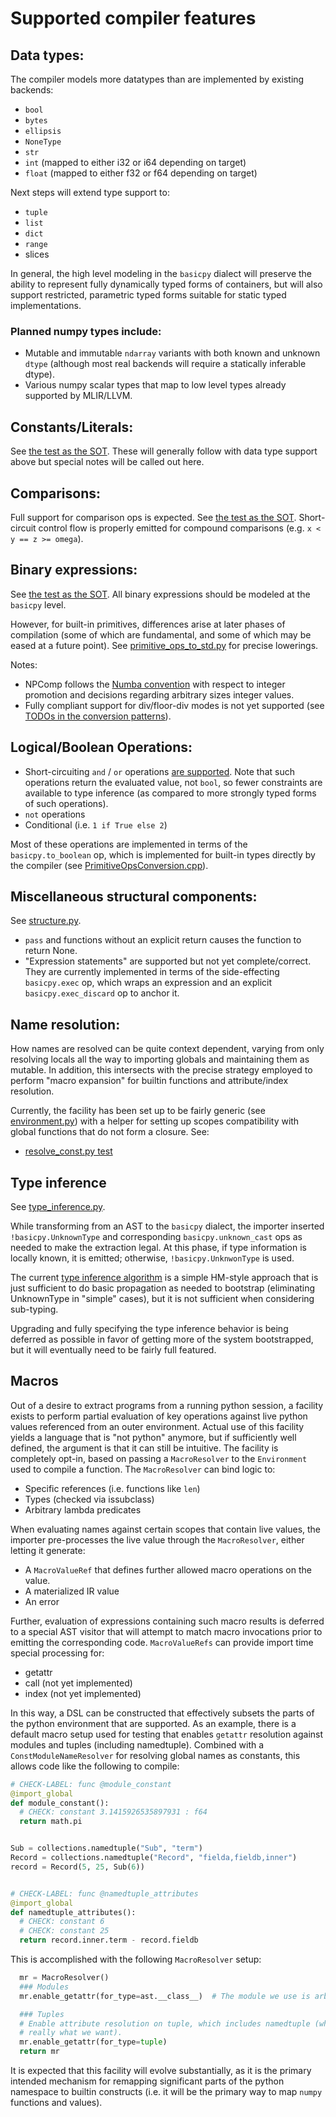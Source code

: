 # Supported compiler features

## Data types:

The compiler models more datatypes than are implemented by existing backends:

* `bool`
* `bytes`
* `ellipsis`
* `NoneType`
* `str`
* `int` (mapped to either i32 or i64 depending on target)
* `float` (mapped to either f32 or f64 depending on target)

Next steps will extend type support to:

* `tuple`
* `list`
* `dict`
* `range`
* slices

In general, the high level modeling in the `basicpy` dialect will preserve the ability to represent fully dynamically typed forms of containers, but will also support restricted, parametric typed forms suitable for static typed implementations.

### Planned numpy types include:

* Mutable and immutable `ndarray` variants with both known and unknown `dtype` (although most real backends will require a statically inferable dtype).
* Various numpy scalar types that map to low level types already supported by MLIR/LLVM.

## Constants/Literals:

See [the test as the SOT](../pytest/Compiler/constants.py). These will generally follow with data type support above but special notes will be called out here.

## Comparisons:

Full support for comparison ops is expected. See [the test as the SOT](../pytest/Compiler/comparisons.py). Short-circuit control flow is properly emitted for compound comparisons (e.g. `x < y == z >= omega`).

## Binary expressions:

See [the test as the SOT](../pytest/Compiler/binary_expressions.py). All binary expressions should be modeled at the `basicpy` level.

However, for built-in primitives, differences arise at later phases of compilation (some of which are fundamental, and some of which may be eased at a future point). See [primitive_ops_to_std.py](../pytest/Compiler/primitive_ops_to_std.py) for precise lowerings.

Notes:

* NPComp follows the [Numba convention](https://numba.pydata.org/numba-doc/dev/proposals/integer-typing.html) with respect to integer promotion and decisions regarding arbitrary sizes integer values.
* Fully compliant support for div/floor-div modes is not yet supported (see [TODOs in the conversion patterns](../lib/Conversion/BasicpyToStd/PrimitiveOpsConversion.cpp)).

## Logical/Boolean Operations:

* Short-circuiting `and` / `or` operations [are supported](../pytest/Compiler/booleans.py). Note that such operations return the evaluated value, not `bool`, so fewer constraints are available to type inference (as compared to more strongly typed forms of such operations).
* `not` operations
* Conditional (i.e. `1 if True else 2`)

Most of these operations are implemented in terms of the `basicpy.to_boolean` op, which is implemented for built-in types directly by the compiler (see [PrimitiveOpsConversion.cpp](../lib/Conversion/BasicpyToStd/PrimitiveOpsConversion.cpp)).

## Miscellaneous structural components:

See [structure.py](../pytest/Compiler/structure.py).

* `pass` and functions without an explicit return causes the function to return None.
* "Expression statements" are supported but not yet complete/correct. They are currently implemented in terms of the side-effecting `basicpy.exec` op, which wraps an expression and an explicit `basicpy.exec_discard` op to anchor it.

## Name resolution:

How names are resolved can be quite context dependent, varying from only resolving locals all the way to importing globals and maintaining them as mutable. In addition, this intersects with the precise strategy employed to perform "macro expansion" for builtin functions and attribute/index resolution.

Currently, the facility has been set up to be fairly generic (see [environment.py](../python/npcomp/compiler/environment.py)) with a helper for setting up scopes compatibility with global functions that do not form a closure. See:

* [resolve_const.py test](../pytest/Compiler/resolve_const.py)

## Type inference

See [type_inference.py](../pytest/Compiler/type_inference.py).

While transforming from an AST to the `basicpy` dialect, the importer inserted `!basicpy.UnknownType` and corresponding `basicpy.unknown_cast` ops as needed to make the extraction legal. At this phase, if type information is locally known, it is emitted; otherwise, `!basicpy.UnknwonType` is used.

The current [type inference algorithm](../lib/Dialect/Basicpy/Transforms/TypeInference.cpp) is a simple HM-style approach that is just sufficient to do basic propagation as needed to bootstrap (eliminating UnknownType in "simple" cases), but it is not sufficient when considering sub-typing.

Upgrading and fully specifying the type inference behavior is being deferred as possible in favor of getting more of the system bootstrapped, but it will eventually need to be fairly full featured.

## Macros

Out of a desire to extract programs from a running python session, a facility
exists to perform partial evaluation of key operations against live python
values referenced from an outer environment. Actual use of this facility
yields a language that is "not python" anymore, but if sufficiently well
defined, the argument is that it can still be intuitive. The facility is
completely opt-in, based on passing a `MacroResolver` to the `Environment` used
to compile a function. The `MacroResolver` can bind logic to:

* Specific references (i.e. functions like `len`)
* Types (checked via issubclass)
* Arbitrary lambda predicates

When evaluating names against certain scopes that contain live values, the importer pre-processes the live value through the `MacroResolver`, either letting it generate:

* A `MacroValueRef` that defines further allowed macro operations on the value.
* A materialized IR value
* An error

Further, evaluation of expressions containing such macro results is deferred to a special AST visitor that will attempt to match macro invocations prior to emitting the corresponding code. `MacroValueRefs` can provide import time special processing for:

* getattr
* call (not yet implemented)
* index (not yet implemented)

In this way, a DSL can be constructed that effectively subsets the parts of the python environment that are supported. As an example, there is a default macro setup used for testing that enables `getattr` resolution against modules and tuples (including namedtuple). Combined with a `ConstModuleNameResolver` for resolving global names as constants, this allows code like the following to compile:

```python
# CHECK-LABEL: func @module_constant
@import_global
def module_constant():
  # CHECK: constant 3.1415926535897931 : f64
  return math.pi


Sub = collections.namedtuple("Sub", "term")
Record = collections.namedtuple("Record", "fielda,fieldb,inner")
record = Record(5, 25, Sub(6))


# CHECK-LABEL: func @namedtuple_attributes
@import_global
def namedtuple_attributes():
  # CHECK: constant 6
  # CHECK: constant 25
  return record.inner.term - record.fieldb
```

This is accomplished with the following `MacroResolver` setup:

```python
  mr = MacroResolver()
  ### Modules
  mr.enable_getattr(for_type=ast.__class__)  # The module we use is arbitrary.

  ### Tuples
  # Enable attribute resolution on tuple, which includes namedtuple (which is
  # really what we want).
  mr.enable_getattr(for_type=tuple)
  return mr
```

It is expected that this facility will evolve substantially, as it is the primary intended mechanism for remapping significant parts of the python namespace to builtin constructs (i.e. it will be the primary way to map `numpy` functions and values).
